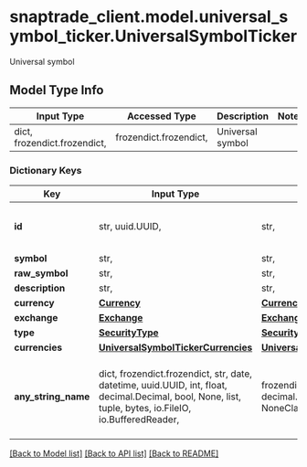 # snaptrade_client.model.universal_symbol_ticker.UniversalSymbolTicker

Universal symbol

## Model Type Info
Input Type | Accessed Type | Description | Notes
------------ | ------------- | ------------- | -------------
dict, frozendict.frozendict,  | frozendict.frozendict,  | Universal symbol | 

### Dictionary Keys
Key | Input Type | Accessed Type | Description | Notes
------------ | ------------- | ------------- | ------------- | -------------
**id** | str, uuid.UUID,  | str,  |  | [optional] value must be a uuid
**symbol** | str,  | str,  |  | [optional] 
**raw_symbol** | str,  | str,  |  | [optional] 
**description** | str,  | str,  |  | [optional] 
**currency** | [**Currency**](Currency.md) | [**Currency**](Currency.md) |  | [optional] 
**exchange** | [**Exchange**](Exchange.md) | [**Exchange**](Exchange.md) |  | [optional] 
**type** | [**SecurityType**](SecurityType.md) | [**SecurityType**](SecurityType.md) |  | [optional] 
**currencies** | [**UniversalSymbolTickerCurrencies**](UniversalSymbolTickerCurrencies.md) | [**UniversalSymbolTickerCurrencies**](UniversalSymbolTickerCurrencies.md) |  | [optional] 
**any_string_name** | dict, frozendict.frozendict, str, date, datetime, uuid.UUID, int, float, decimal.Decimal, bool, None, list, tuple, bytes, io.FileIO, io.BufferedReader,  | frozendict.frozendict, str, decimal.Decimal, BoolClass, NoneClass, tuple, bytes, FileIO | any string name can be used but the value must be the correct type | [optional]

[[Back to Model list]](../../README.md#documentation-for-models) [[Back to API list]](../../README.md#documentation-for-api-endpoints) [[Back to README]](../../README.md)

